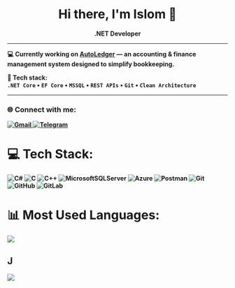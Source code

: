 <h1 align="center">Hi there, I'm Islom 👋</h1>

<p align="center">
  <b>.NET Developer
</p>

---

💻 Currently working on [AutoLedger](https://github.com/mrbuzb/AutoLedger) — an accounting & finance management system designed to simplify bookkeeping.

📌 Tech stack:  
`.NET Core` • `EF Core` • `MSSQL` • `REST APIs` • `Git` • `Clean Architecture`

---

### 🌐 Connect with me:

<p align="left">
  <a href="mailto:islomjonoktamaliyev06@gmail.com" target="_blank">
    <img src="https://img.shields.io/badge/Gmail-D14836?style=for-the-badge&logo=gmail&logoColor=white" alt="Gmail" />
  </a>

  <a href="https://t.me/pididdiy" target="_blank">
    <img src="https://img.shields.io/badge/Telegram-2CA5E0?style=for-the-badge&logo=telegram&logoColor=white" alt="Telegram" />
  </a>





# 💻 Tech Stack:
![C#](https://img.shields.io/badge/c%23-%23239120.svg?style=for-the-badge&logo=csharp&logoColor=white) ![C](https://img.shields.io/badge/c-%2300599C.svg?style=for-the-badge&logo=c&logoColor=white) ![C++](https://img.shields.io/badge/c++-%2300599C.svg?style=for-the-badge&logo=c%2B%2B&logoColor=white) ![MicrosoftSQLServer](https://img.shields.io/badge/Microsoft%20SQL%20Server-CC2927?style=for-the-badge&logo=microsoft%20sql%20server&logoColor=white) ![Azure](https://img.shields.io/badge/azure-%230072C6.svg?style=for-the-badge&logo=microsoftazure&logoColor=white) ![Postman](https://img.shields.io/badge/Postman-FF6C37?style=for-the-badge&logo=postman&logoColor=white) ![Git](https://img.shields.io/badge/git-%23F05033.svg?style=for-the-badge&logo=git&logoColor=white) ![GitHub](https://img.shields.io/badge/github-%23121011.svg?style=for-the-badge&logo=github&logoColor=white) ![GitLab](https://img.shields.io/badge/gitlab-%23181717.svg?style=for-the-badge&logo=gitlab&logoColor=white) 
# 📊 Most Used Languages:
![](https://github-readme-stats.vercel.app/api/top-langs/?username=iislommm&theme=dark&hide_border=false&include_all_commits=false&count_private=false&layout=compact)

J
---
[![](https://visitcount.itsvg.in/api?id=iislommm&icon=0&color=0)](https://visitcount.itsvg.in)

<!-- Proudly created with GPRM ( https://gprm.itsvg.in ) -->
